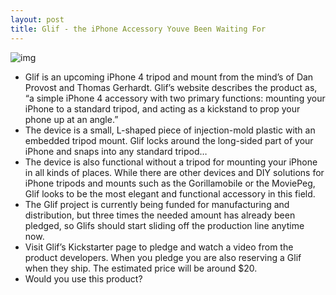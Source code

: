 ```yaml
---
layout: post
title: Glif - the iPhone Accessory Youve Been Waiting For
---
```

![img](http://media.idownloadblog.com/wp-content/uploads/2010/10/Glif-730x400.jpeg)
* Glif is an upcoming iPhone 4 tripod and mount from the mind’s of Dan Provost and Thomas Gerhardt. Glif’s website describes the product as, “a simple iPhone 4 accessory with two primary functions: mounting your iPhone to a standard tripod, and acting as a kickstand to prop your phone up at an angle.”
* The device is a small, L-shaped piece of injection-mold plastic with an embedded tripod mount. Glif locks around the long-sided part of your iPhone and snaps into any standard tripod… 
* The device is also functional without a tripod for mounting your iPhone in all kinds of places. While there are other devices and DIY solutions for iPhone tripods and mounts such as the Gorillamobile or the MoviePeg, Glif looks to be the most elegant and functional accessory in this field.
* The Glif project is currently being funded for manufacturing and distribution, but three times the needed amount has already been pledged, so Glifs should start sliding off the production line anytime now.
* Visit Glif’s Kickstarter page to pledge and watch a video from the product developers. When you pledge you are also reserving a Glif when they ship. The estimated price will be around $20.
* Would you use this product?


